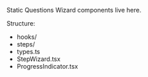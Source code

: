 Static Questions Wizard components live here.

Structure:

- hooks/
- steps/
- types.ts
- StepWizard.tsx
- ProgressIndicator.tsx
